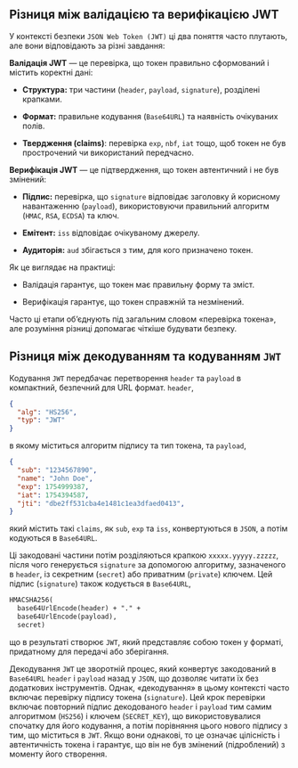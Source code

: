 ## Різниця між валідацією та верифікацією JWT

У контексті безпеки `JSON Web Token (JWT)` ці два поняття часто плутають, але вони відповідають за різні завдання:

**Валідація JWT** — це перевірка, що токен правильно сформований і містить коректні дані:

- **Структура:** три частини (`header`, `payload`, `signature`), розділені крапками.

- **Формат:** правильне кодування (`Base64URL`) та наявність очікуваних полів.

- **Твердження (claims)**: перевірка `exp`, `nbf`, `iat` тощо, щоб токен не був прострочений чи використаний передчасно.

**Верифікація JWT** — це підтвердження, що токен автентичний і не був змінений:

- **Підпис:** перевірка, що `signature` відповідає заголовку й корисному навантаженню (`payload`), використовуючи правильний алгоритм (`HMAC`, `RSA`, `ECDSA`) та ключ.

- **Емітент:** `iss` відповідає очікуваному джерелу.

- **Аудиторія:** `aud` збігається з тим, для кого призначено токен.

Як це виглядає на практиці:

- Валідація гарантує, що токен має правильну форму та зміст.

- Верифікація гарантує, що токен справжній та незмінений.

Часто ці етапи об’єднують під загальним словом «перевірка токена», але розуміння різниці допомагає чіткіше будувати безпеку.

## Різниця між декодуванням та кодуванням `JWT`

Кодування `JWT` передбачає перетворення `header` та `payload` в компактний, безпечний для URL формат. `header`, 
```json
{
  "alg": "HS256",
  "typ": "JWT"
}
```
в якому міститься алгоритм підпису та тип токена, та `payload`, 
```json
{
  "sub": "1234567890",
  "name": "John Doe",
  "exp": 1754999387,
  "iat": 1754394587,
  "jti": "dbe2ff531cba4e1481c1ea3dfaed0413",
}
```
який містить такі `claims`, як `sub`, `exp` та `iss`, конвертуються в `JSON`, а потім кодуються в `Base64URL`. 

Ці закодовані частини потім розділяються крапкою `xxxxx.yyyyy.zzzzz`, після чого генерується `signature` за допомогою алгоритму, зазначеного в `header`, із секретним (`secret`) або приватним (`private`) ключем. Цей підпис (`signature`) також кодується в `Base64URL`,
```txt
HMACSHA256(
  base64UrlEncode(header) + "." +
  base64UrlEncode(payload),
  secret)
```
що в результаті створює `JWT`, який представляє собою токен у форматі, придатному для передачі або зберігання.

Декодування `JWT` це зворотній процес, який конвертує закодований в `Base64URL` `header` і `payload` назад у `JSON`, що дозволяє читати їх без додаткових інструментів. Однак, «декодування» в цьому контексті часто включає перевірку підпису токена (`signature`). Цей крок перевірки включає повторний підпис декодованого `header` і `payload` тим самим алгоритмом (`HS256`) і ключем (`SECRET_KEY`), що використовувалися спочатку для його кодування, а потім порівняння цього нового підпису з тим, що міститься в `JWT`. Якщо вони однакові, то це означає цілісність і автентичність токена і гарантує, що він не був змінений (підроблений) з моменту його створення.